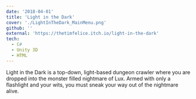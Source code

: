 ```yaml
---
date: '2018-04-01'
title: 'Light in the Dark'
cover: './LightInTheDark_MainMenu.png'
github: ''
external: 'https://thetimfelice.itch.io/light-in-the-dark'
tech:
  - C#
  - Unity 3D
  - HTML
---
```


Light in the Dark is a top-down, light-based dungeon crawler where you are dropped into the monster filled nightmare of Lux. Armed with only a flashlight and your wits, you must sneak your way out of the nightmare alive.

